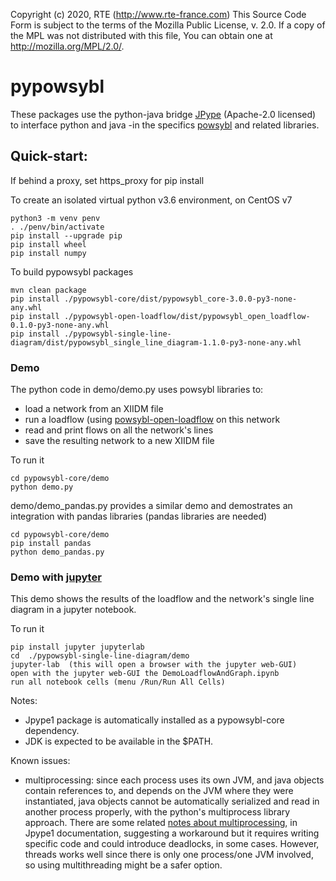 Copyright (c) 2020, RTE (http://www.rte-france.com)
This Source Code Form is subject to the terms of the Mozilla Public
License, v. 2.0. If a copy of the MPL was not distributed with this
file, You can obtain one at http://mozilla.org/MPL/2.0/.

# pypowsybl

These packages use the python-java bridge [JPype](https://github.com/jpype-project/jpype) (Apache-2.0 licensed) to interface python and java -in the specifics [powsybl](http://www.powsybl.org/) and related libraries.

 
## Quick-start:

If behind a proxy, set https_proxy for pip install

To create an isolated virtual python v3.6 environment, on CentOS v7

    python3 -m venv penv
    . ./penv/bin/activate
    pip install --upgrade pip
    pip install wheel
    pip install numpy

To build pypowsybl packages 

    mvn clean package
    pip install ./pypowsybl-core/dist/pypowsybl_core-3.0.0-py3-none-any.whl
    pip install ./pypowsybl-open-loadflow/dist/pypowsybl_open_loadflow-0.1.0-py3-none-any.whl
    pip install ./pypowsybl-single-line-diagram/dist/pypowsybl_single_line_diagram-1.1.0-py3-none-any.whl

### Demo
The python code in demo/demo.py uses powsybl libraries to:

 * load a network from an XIIDM file
 * run a loadflow (using [powsybl-open-loadflow](https://github.com/powsybl/powsybl-open-loadflow) on this network
 * read and print flows on all the network's lines
 * save the resulting network to a new XIIDM file
 
To run it

    cd pypowsybl-core/demo
    python demo.py


demo/demo_pandas.py provides a similar demo and demostrates an integration with pandas libraries (pandas libraries are needed)

    cd pypowsybl-core/demo
    pip install pandas
    python demo_pandas.py


### Demo with [jupyter](https://jupyter.org/)
This demo shows the results of the loadflow and the network's single line diagram in a jupyter notebook.

To run it

    pip install jupyter jupyterlab 
    cd  ./pypowsybl-single-line-diagram/demo
    jupyter-lab  (this will open a browser with the jupyter web-GUI) 
    open with the jupyter web-GUI the DemoLoadflowAndGraph.ipynb
    run all notebook cells (menu /Run/Run All Cells)
   

Notes: 
* Jpype1 package is automatically installed as a pypowsybl-core dependency.
* JDK is expected to be available in the $PATH.


Known issues:
* multiprocessing: since each process uses its own JVM, and java objects contain references to, and depends on the JVM where they were instantiated, java objects cannot be automatically serialized and read in another process properly, with the python's multiprocess library approach.
There are some related [notes about multiprocessing](https://jpype.readthedocs.io/en/latest/userguide.html#multiprocessing), 
in Jpype1 documentation, suggesting a workaround but it requires writing specific code and could introduce deadlocks, in some cases.
However, threads works well since there is only one process/one JVM involved, so using multithreading might be a safer option. 

